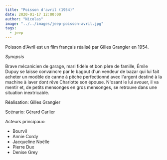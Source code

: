 ```yaml
---
title: "Poisson d'avril (1954)"
date: 2020-01-17 12:00:00
author: "Nicolas"
image: "../../images/jeep-poisson-avril.jpg"
tags:
  - jeep
---
```


Poisson d'Avril est un film français réalisé par Gilles Grangier en 1954.

*Synopsis*  

Brave mécanicien de garage, mari fidèle et bon père de famille, Émile Dupuy se laisse convaincre par le bagout d'un vendeur de bazar qui lui fait acheter un modèle de canne à pêche perfectionné avec l'argent destiné à la machine à laver dont rêve Charlotte son épouse. N'osant le lui avouer, il va mentir et, de petits mensonges en gros mensonges, se retrouve dans une situation inextricable.

Réalisation:	Gilles Grangier  

Scénario:	Gérard Carlier

Acteurs principaux:	
- Bourvil
- Annie Cordy
- Jacqueline Noëlle
- Pierre Dux
- Denise Grey
